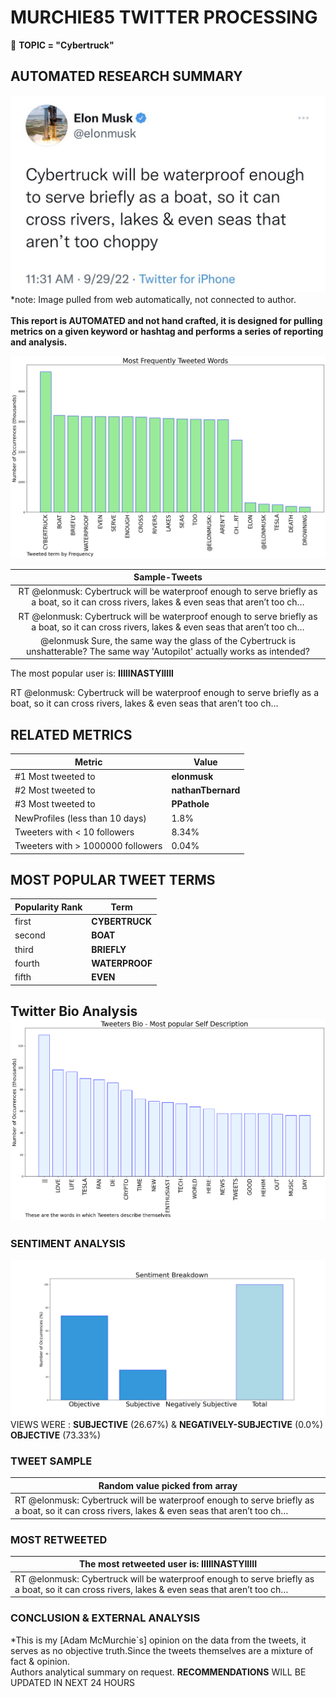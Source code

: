 # MURCHIE85 TWITTER PROCESSING 
&#x1F34E; **TOPIC = "Cybertruck"**

## AUTOMATED RESEARCH SUMMARY

![image](assets/2022-09-29hashtagImage.png)*note: Image pulled from web automatically, not connected to author.
<br></br>
<b> This report is AUTOMATED and not hand crafted, it is designed for pulling metrics on a given keyword or hashtag and performs a series of reporting and analysis.</b>



![image](assets/2022-09-29TWEETS.png)



|                **Sample-Tweets**        |
| :-------------: |
| RT @elonmusk: Cybertruck will be waterproof enough to serve briefly as a boat, so it can cross rivers, lakes &amp; even seas that aren’t too ch… |
| RT @elonmusk: Cybertruck will be waterproof enough to serve briefly as a boat, so it can cross rivers, lakes &amp; even seas that aren’t too ch… |
| @elonmusk Sure, the same way the glass of the Cybertruck is unshatterable?  The same way 'Autopilot' actually works as intended? |

The most popular user is: **IIIIINASTYIIIII**
<div class="alert alert-block alert-danger"> RT @elonmusk: Cybertruck will be waterproof enough to serve briefly as a boat, so it can cross rivers, lakes &amp; even seas that aren’t too ch…</div>

## RELATED METRICS<br>
| Metric | Value |
| ------------- | ------------- |
| #1 Most tweeted to  | **elonmusk** |
| #2 Most tweeted to  | **nathanTbernard** |
| #3 Most tweeted to  | **PPathole** |
| NewProfiles (less than 10 days) | 1.8%  |
| Tweeters with < 10 followers  | 8.34%|
| Tweeters with > 1000000 followers  | 0.04%  |



## MOST POPULAR TWEET TERMS 


| Popularity Rank  | Term |
| ------------- | ------------- |
| first  | **CYBERTRUCK**  |
| second  | **BOAT**  |
| third  | **BRIEFLY** |
| fourth  | **WATERPROOF**  |
| fifth  | **EVEN**  |


## Twitter Bio Analysis![image](assets/2022-09-29BIO.png)
### SENTIMENT ANALYSIS
![image](assets/2022-09-29sentiment.png)
VIEWS WERE : **SUBJECTIVE**  (26.67%) & **NEGATIVELY-SUBJECTIVE** (0.0%) **OBJECTIVE** (73.33%)

### TWEET SAMPLE 
| Random value picked from array |
| ------------- |
|RT @elonmusk: Cybertruck will be waterproof enough to serve briefly as a boat, so it can cross rivers, lakes &amp; even seas that aren’t too ch… |

### MOST RETWEETED 

| The most retweeted user is: **IIIIINASTYIIIII**  |
| ------------- |
| RT @elonmusk: Cybertruck will be waterproof enough to serve briefly as a boat, so it can cross rivers, lakes &amp; even seas that aren’t too ch… |

### CONCLUSION & EXTERNAL ANALYSIS

*This is my [Adam McMurchie`s] opinion on the data from the tweets, it serves as no objective truth.Since the tweets themselves are a mixture of fact & opinion.<br>
Authors analytical summary on request.
**RECOMMENDATIONS** WILL BE UPDATED IN NEXT  24 HOURS <br>